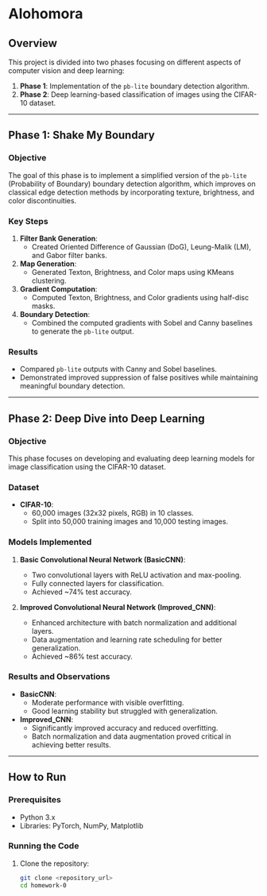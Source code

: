 # Alohomora


## Overview
This project is divided into two phases focusing on different aspects of computer vision and deep learning:
1. **Phase 1**: Implementation of the `pb-lite` boundary detection algorithm.
2. **Phase 2**: Deep learning-based classification of images using the CIFAR-10 dataset.

---

## Phase 1: Shake My Boundary
### Objective
The goal of this phase is to implement a simplified version of the `pb-lite` (Probability of Boundary) boundary detection algorithm, which improves on classical edge detection methods by incorporating texture, brightness, and color discontinuities.

### Key Steps
1. **Filter Bank Generation**:
   - Created Oriented Difference of Gaussian (DoG), Leung-Malik (LM), and Gabor filter banks.
2. **Map Generation**:
   - Generated Texton, Brightness, and Color maps using KMeans clustering.
3. **Gradient Computation**:
   - Computed Texton, Brightness, and Color gradients using half-disc masks.
4. **Boundary Detection**:
   - Combined the computed gradients with Sobel and Canny baselines to generate the `pb-lite` output.

### Results
- Compared `pb-lite` outputs with Canny and Sobel baselines.
- Demonstrated improved suppression of false positives while maintaining meaningful boundary detection.

---

## Phase 2: Deep Dive into Deep Learning
### Objective
This phase focuses on developing and evaluating deep learning models for image classification using the CIFAR-10 dataset.

### Dataset
- **CIFAR-10**:
  - 60,000 images (32x32 pixels, RGB) in 10 classes.
  - Split into 50,000 training images and 10,000 testing images.

### Models Implemented
1. **Basic Convolutional Neural Network (BasicCNN)**:
   - Two convolutional layers with ReLU activation and max-pooling.
   - Fully connected layers for classification.
   - Achieved ~74% test accuracy.

2. **Improved Convolutional Neural Network (Improved_CNN)**:
   - Enhanced architecture with batch normalization and additional layers.
   - Data augmentation and learning rate scheduling for better generalization.
   - Achieved ~86% test accuracy.

### Results and Observations
- **BasicCNN**:
  - Moderate performance with visible overfitting.
  - Good learning stability but struggled with generalization.
- **Improved_CNN**:
  - Significantly improved accuracy and reduced overfitting.
  - Batch normalization and data augmentation proved critical in achieving better results.

---

## How to Run
### Prerequisites
- Python 3.x
- Libraries: PyTorch, NumPy, Matplotlib

### Running the Code
1. Clone the repository:
   ```bash
   git clone <repository_url>
   cd homework-0
